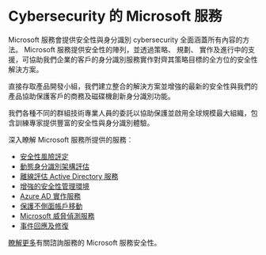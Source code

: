 <properties
   pageTitle="Microsoft 服務 Cybersecurity |Microsoft Azure"
   description="本文提供簡介與 cybersecurity，以及如何取得更多有關這些服務相關的 Microsoft 服務的相關資訊。"
   services="security"
   documentationCenter="na"
   authors="TomShinder"
   manager="StevenPo"
   editor="TomSh"/>

<tags
   ms.service="security"
   ms.devlang="na"
   ms.topic="article"
   ms.tgt_pltfrm="na"
   ms.workload="na"
   ms.date="10/25/2016"
   ms.author="yurid"/>

# <a name="microsoft-services-in-cybersecurity"></a>Cybersecurity 的 Microsoft 服務

Microsoft 服務會提供安全性與身分識別 cybersecurity 全面涵蓋所有內容的方法。 Microsoft 服務提供安全性的陣列，並透過策略、 規劃、 實作及進行中的支援，可協助我們企業的客戶的身分識別服務實作對齊其策略目標的全方位的安全性解決方案。

直接存取產品開發小組，我們建立整合的解決方案並增強的最新的安全性與我們的產品協助保護客戶的商務及磁碟機創新身分識別功能。

我們各種不同的群組技術專業人員的委託以協助保護並啟用全球規模最大組織，包含訓練專家提供豐富的安全性與身分識別體驗。

深入瞭解 Microsoft 服務所提供的服務︰

- [安全性風險評定](http://download.microsoft.com/download/5/1/6/516F59A7-91EE-4463-8612-C85FD3BEBDC7/microsoft-security-risk-assessment-solution-brief.pdf)
- [動態身分識別架構評估](http://download.microsoft.com/download/0/7/F/07FA8BFC-17D5-4F55-AD4F-3A987A7324AA/dynamic-identity-framework-identity-assessment-datasheet.pdf)
- [離線評估 Active Directory 服務](http://download.microsoft.com/download/5/1/6/516F59A7-91EE-4463-8612-C85FD3BEBDC7/offline-assessment-for-active-directory-security-datasheet.pdf)
- [增強的安全性管理環境](http://download.microsoft.com/download/5/1/6/516F59A7-91EE-4463-8612-C85FD3BEBDC7/enhanced-security-administrative-environment-solution-brief.pdf)
- [Azure AD 實作服務](http://download.microsoft.com/download/0/7/F/07FA8BFC-17D5-4F55-AD4F-3A987A7324AA/azure-active-directory-implementation-services-solution-brief.pdf)
- [保護不側面帳戶移動](http://download.microsoft.com/download/5/1/6/516F59A7-91EE-4463-8612-C85FD3BEBDC7/pop-securing-lateral-account-movement.pdf)
- [Microsoft 威脅偵測服務](http://download.microsoft.com/download/5/1/6/516F59A7-91EE-4463-8612-C85FD3BEBDC7/microsoft-threat-detection-services-solution-brief.pdf)
- [事件回應及修復](http://download.microsoft.com/download/5/1/6/516F59A7-91EE-4463-8612-C85FD3BEBDC7/microsoft-incident-response-and-recovery-process-brief.pdf)

[瞭解更多](https://aka.ms/cyberserv)有關諮詢服務的 Microsoft 服務安全性。
